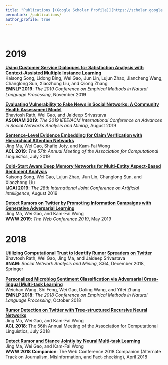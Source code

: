 ```yaml
---
title: "Publications [(Google Scholar Profile)](https://scholar.google.com/citations?user=8uaZwkwAAAAJ)"
permalink: /publications/
author_profile: true
---
```

<br>

# 2019

<b>[Using Customer Service Dialogues for Satisfaction Analysis with Context-Assisted Multiple Instance Learning](http://weigao.github.io/publications/emnlp2019-using)</b> <br>
Kaisong Song, Lidong Bing, Wei Gao, Jun Lin, Lujun Zhao, Jiancheng Wang, Changlong Sun, Xiaozhong Liu, and Qiong Zhang <br>
<b>EMNLP 2019</b>: <i>The 2019 Conference on Empirical Methods in Natural Language Processing</i>, November 2019

<b>[Evaluating Vulnerability to Fake News in Social Networks: A Community Health Assessment Model](http://weigao.github.io/publications/asonam2019-evaluating)</b> <br>
Bhavtosh Rath, Wei Gao, and Jaideep Srivastava <br>
<b>ASONAM 2019</b>: <i>The 2019 IEEE/ACM International Conference on Advances in Social Networks Analysis and Mining</i>, August 2019

<b>[Sentence-Level Evidence Embedding for Claim Verification with Hierarchical Attention Networks](http://weigao.github.io/publications/acl2019-sentencelevel)</b> <br>
Jing Ma, Wei Gao, Shafiq Joty, and Kam-Fai Wong <br>
<b>ACL 2019</b>: <i>The 57th Annual Meeting of the Association for Computational Linguistics</i>, July 2019

<b>[Cold-Start Aware Deep Memory Networks for Multi-Entity Aspect-Based Sentiment Analysis](http://weigao.github.io/publications/ijcai2019-coldstart)</b> <br>
Kaisong Song, Wei Gao, Lujun Zhao, Jun Lin, Changlong Sun, and Xiaozhong Liu <br>
<b>IJCAI 2019</b>: <i>The 28th International Joint Conference on Artificial Intelligence</i>, August 2019

<b>[Detect Rumors on Twitter by Promoting Information Campaigns with Generative Adversarial Learning](http://weigao.github.io/publications/www2019-detect)</b> <br>
Jing Ma, Wei Gao, and Kam-Fai Wong <br>
<b>WWW 2019</b>: <i>The Web Conference 2019</i>, May 2019

# 2018
<b>[Utilizing Computational Trust to Identify Rumor Spreaders on Twitter](http://weigao.github.io/publications/snam2019-utilizing)</b> <br>
Bhavtosh Rath, Wei Gao, Jing Ma, and Jaideep Srivastava <br>
<b>SNAM</b>: <i>Social Network Analysis and Mining</i>, 8:64, December 2018, Springer

<b>[Personalized Microblog Sentiment Classification via Adversarial Cross-lingual Multi-task Learning](http://weigao.github.io/publications/emnlp2018-personalized)</b> <br>
Weichao Wang, Shi Feng, Wei Gao, Daling Wang, and Yifei Zhang <br>
<b>EMNLP 2018</b>: <i>The 2018 Conference on Empirical Methods in Natural Language Processing</i>, October 2018

<b>[Rumor Detection on Twitter with Tree-structured Recursive Neural Networks](http://weigao.github.io/publications/acl2018-rumor)</b> <br>
Jing Ma, Wei Gao, and Kam-Fai Wong <br>
<b>ACL 2018</b>: The 56th Annual Meeting of the Association for Computational Linguistics, July 2018

<b>[Detect Rumor and Stance Jointly by Neural Multi-task Learning](http://weigao.github.io/publications/www2018-detect)</b> <br>
Jing Ma, Wei Gao, and Kam-Fai Wong <br>
<b>WWW 2018 Companion</b>: The Web Conference 2018 Companion (Alternate Track on Journalism, MisInformation, and Fact-checking), April 2018




